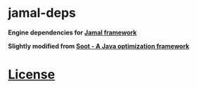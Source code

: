 # jamal-deps
**Engine dependencies for [Jamal framework](https://github.com/kaftejiman/jamal/)**

**Slightly modified from [Soot - A Java optimization framework ](https://github.com/soot-oss/soot)**
# [License](./LICENSE.md)
